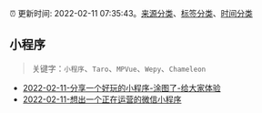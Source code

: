 :alarm_clock: 更新时间: 2022-02-11 07:35:43。[来源分类](../README.md)、[标签分类](../TAGS.md)、[时间分类](../TIMELINE.md)

## 小程序


> 关键字：`小程序`、`Taro`、`MPVue`、`Wepy`、`Chameleon`



- [2022-02-11-分享一个好玩的小程序-涂图了-给大家体验](https://www.v2ex.com/t/833186) 
- [2022-02-11-想出一个正在运营的微信小程序](https://www.v2ex.com/t/833183) 